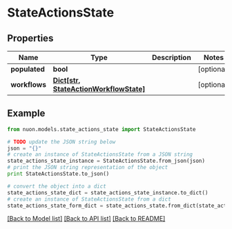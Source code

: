 # StateActionsState


## Properties

Name | Type | Description | Notes
------------ | ------------- | ------------- | -------------
**populated** | **bool** |  | [optional] 
**workflows** | [**Dict[str, StateActionWorkflowState]**](StateActionWorkflowState.md) |  | [optional] 

## Example

```python
from nuon.models.state_actions_state import StateActionsState

# TODO update the JSON string below
json = "{}"
# create an instance of StateActionsState from a JSON string
state_actions_state_instance = StateActionsState.from_json(json)
# print the JSON string representation of the object
print StateActionsState.to_json()

# convert the object into a dict
state_actions_state_dict = state_actions_state_instance.to_dict()
# create an instance of StateActionsState from a dict
state_actions_state_form_dict = state_actions_state.from_dict(state_actions_state_dict)
```
[[Back to Model list]](../README.md#documentation-for-models) [[Back to API list]](../README.md#documentation-for-api-endpoints) [[Back to README]](../README.md)


